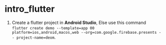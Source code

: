 # intro_flutter

1. Create a flutter project in **Android Studio**, Else use this command `flutter create demo --template=app 00 platform=ios,android,macos,web --org=com.google.firebase.presents -- project-name=deom`.
